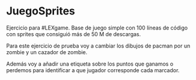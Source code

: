 JuegoSprites
============

Ejercicio para #LEXgame. Base de juego simple con 100 líneas de código con sprites que consiguió más de 50 M de descargas.

Para este ejercicio de prueba voy a cambiar los dibujos de pacman por un zombie y un cazador de zombie.

Además voy a añadir una etiqueta sobre los puntos que ganamos o perdemos para identificar a que jugador corresponde cada marcador.